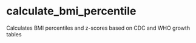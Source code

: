 # calculate_bmi_percentile
Calculates BMI percentiles and z-scores based on CDC and WHO growth tables
